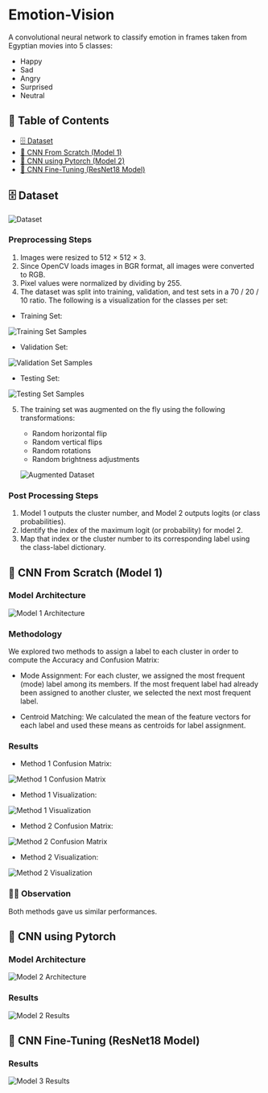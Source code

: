 # Emotion-Vision
A convolutional neural network to classify emotion in frames taken from Egyptian movies into 5 classes:
- Happy
- Sad
- Angry
- Surprised
- Neutral

## 📄 Table of Contents


- [🗄️ Dataset](#️-dataset)
- [🤖 CNN From Scratch (Model 1)](#-cnn-from-scratch-model-1)
- [🤖 CNN using Pytorch (Model 2)](#-cnn-using-pytorch-model-2)
- [🤖 CNN Fine-Tuning (ResNet18 Model)](#-cnn-fine-tuning-resnet18-model)


## 🗄️ Dataset

![Dataset](images/Dataset.png)

### Preprocessing Steps

1) Images were resized to 512 × 512 × 3.
2) Since OpenCV loads images in BGR format, all images were
converted to RGB.
3) Pixel values were normalized by dividing by 255.
4) The dataset was split into training, validation, and test sets in a 70 /
20 / 10 ratio. The following is a visualization for the classes per set: 
- Training Set:

![Training Set Samples](images/Training%20Set%20Samples.png)

- Validation Set:

![Validation Set Samples](images/Validation%20Set%20Samples.png)

- Testing Set:

![Testing Set Samples](images/Testing%20Set%20Samples.png)

5) The training set was augmented on the fly using the following transformations:
   - Random horizontal flip
   - Random vertical flips
   - Random rotations
   - Random brightness adjustments

   ![Augmented Dataset](images/Augmented%20Dataset.png)

### Post Processing Steps

1) Model 1 outputs the cluster number, and Model 2 outputs logits (or class probabilities).
2) ​Identify the index of the maximum logit (or probability) for model 2.
3) ​Map that index or the cluster number to its corresponding label using the class-label dictionary.


## 🤖 CNN From Scratch (Model 1)

### Model Architecture

![Model 1 Architecture](images/Model%201%20Architecture.png)

### Methodology

We explored two methods to assign a label to each cluster in order to compute the Accuracy and Confusion Matrix:

- Mode Assignment: For each cluster, we assigned the most frequent (mode) label among its members. If the most frequent label had already been assigned to another cluster, we selected the next most frequent label.

- Centroid Matching: We calculated the mean of the feature vectors for each label and used these means as centroids for label assignment.

### Results

- Method 1 Confusion Matrix:

![Method 1 Confusion Matrix](images/Model1%20Methode1%20CM.png)

- Method 1 Visualization:

![Method 1 Visualization](images/Model1%20Methode1%20Viz.png)

- Method 2 Confusion Matrix:

![Method 2 Confusion Matrix](images/Model1%20Methode2%20CM.png)

- Method 2 Visualization:

![Method 2 Visualization](images/Model1%20Methode2%20Viz.png)

### 🕵🏻 Observation

Both methods gave us similar performances.

## 🤖 CNN using Pytorch

### Model Architecture

![Model 2 Architecture](images/Model%202%20Architecture.png)

### Results

![Model 2 Results](images/Model%202%20Results.png)

## 🤖 CNN Fine-Tuning (ResNet18 Model)

### Results

![Model 3 Results](images/ResNet18%20Results.png)